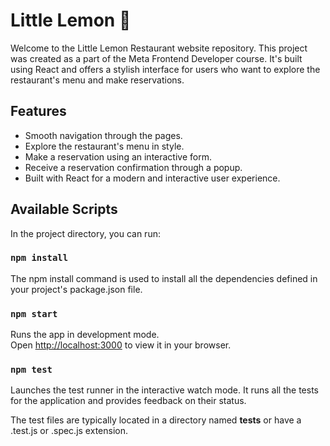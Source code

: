 # Little Lemon :lemon:

Welcome to the Little Lemon Restaurant website repository. This project was created as a part of the Meta Frontend Developer course. It's built using React and offers a stylish interface for users who want to explore the restaurant's menu and make reservations.

## Features

- Smooth navigation through the pages.
- Explore the restaurant's menu in style.
- Make a reservation using an interactive form.
- Receive a reservation confirmation through a popup.
- Built with React for a modern and interactive user experience.

## Available Scripts

In the project directory, you can run:

### `npm install`
The npm install command is used to install all the dependencies defined in your project's package.json file. 

### `npm start`

Runs the app in development mode.\
Open [http://localhost:3000](http://localhost:3000) to view it in your browser.

### `npm test`
Launches the test runner in the interactive watch mode.
It runs all the tests for the application and provides feedback on their status.

The test files are typically located in a directory named __tests__ or have a .test.js or .spec.js extension.